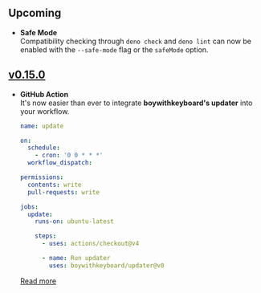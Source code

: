 ## Upcoming

- **Safe Mode**  
  Compatibility checking through `deno check` and `deno lint` can now be enabled with the `--safe-mode` flag or the `safeMode` option.

## [v0.15.0](https://github.com/boywithkeyboard/updater/releases/tag/v0.15.0)

- **GitHub Action**  
  It's now easier than ever to integrate **boywithkeyboard's updater** into your workflow.

  ```yml
  name: update

  on:
    schedule:
      - cron: '0 0 * * *'
    workflow_dispatch:

  permissions:
    contents: write
    pull-requests: write

  jobs:
    update:
      runs-on: ubuntu-latest

      steps:
        - uses: actions/checkout@v4

        - name: Run updater
          uses: boywithkeyboard/updater@v0
  ```

  [Read more](https://github.com/boywithkeyboard/updater?tab=readme-ov-file#boywithkeyboards-updater)
